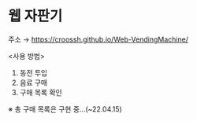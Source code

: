 # 웹 자판기
주소 → https://croossh.github.io/Web-VendingMachine/

<사용 방법>
1. 동전 투입
2. 음료 구매
3. 구매 목록 확인

※ 총 구매 목록은 구현 중...(~22.04.15)
